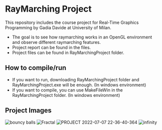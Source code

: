 # RayMarching Project

This repository includes the course project for Real-Time Graphics Programming by Gadia Davide at University of Milan.

- The goal is to see how raymarching works in an OpenGL environment and observe different raymarching features.
- Project report can be found in the files.
- Project files can be found in RayMarchingProject folder.

## How to compile/run
- If you want to run, downloading RayMarchingProject folder and RayMarchingProject.exe will be enough. (In windows environment)
- If you want to compile, you can use MakeFileWin in the RayMarchingProject folder. (In windows environment)

## Project Images

![bouncy balls](https://user-images.githubusercontent.com/61471096/178600358-b561e9b0-8ab2-4e76-9bc7-65149e4d1bc0.jpg)
![Fractal](https://user-images.githubusercontent.com/61471096/178600374-44918262-9fcc-45ea-8f8c-fd2fda6ae111.jpg)
![PROJECT 2022-07-07 22-36-40-364](https://user-images.githubusercontent.com/61471096/178600406-0c6def69-8871-48e8-b799-2867eeb9340e.jpg)
![infinity](https://user-images.githubusercontent.com/61471096/178600401-5ac1483d-c8df-43ab-9bc9-504007ff74b1.jpg)

